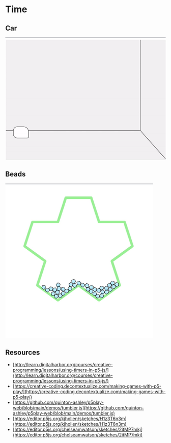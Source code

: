 # Time
## Car
![](./car.gif)
## Beads
![](./beads.gif)
## Resources
* [http://learn.digitalharbor.org/courses/creative-programming/lessons/using-timers-in-p5-js/](http://learn.digitalharbor.org/courses/creative-programming/lessons/using-timers-in-p5-js/)
* [https://creative-coding.decontextualize.com/making-games-with-p5-play/](https://creative-coding.decontextualize.com/making-games-with-p5-play/)
* [https://github.com/quinton-ashley/p5play-web/blob/main/demos/tumbler.js](https://github.com/quinton-ashley/p5play-web/blob/main/demos/tumbler.js)
* [https://editor.p5js.org/kjhollen/sketches/H1z3T6n3m](https://editor.p5js.org/kjhollen/sketches/H1z3T6n3m)
* [https://editor.p5js.org/chelseamwatson/sketches/2itMP7mkj](https://editor.p5js.org/chelseamwatson/sketches/2itMP7mkj)
